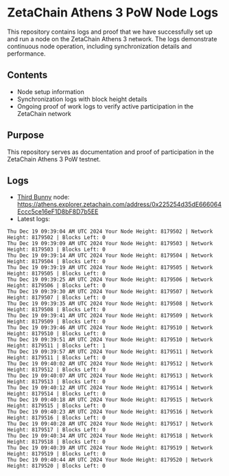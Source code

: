 # ZetaChain Athens 3 PoW Node Logs
This repository contains logs and proof that we have successfully set up and run a node on the ZetaChain Athens 3 network. The logs demonstrate continuous node operation, including synchronization details and performance.

## Contents
- Node setup information
- Synchronization logs with block height details
- Ongoing proof of work logs to verify active participation in the ZetaChain network

## Purpose
This repository serves as documentation and proof of participation in the ZetaChain Athens 3 PoW testnet.

## Logs

- [Third Bunny](https://thirdbunny.xyz/) node: https://athens.explorer.zetachain.com/address/0x225254d35dE666064Eccc5ce16eF1D8bF8D7b5EE
- Latest logs:
```
Thu Dec 19 09:39:04 AM UTC 2024 Your Node Height: 8179502 | Network Height: 8179502 | Blocks Left: 0
Thu Dec 19 09:39:09 AM UTC 2024 Your Node Height: 8179503 | Network Height: 8179503 | Blocks Left: 0
Thu Dec 19 09:39:14 AM UTC 2024 Your Node Height: 8179504 | Network Height: 8179504 | Blocks Left: 0
Thu Dec 19 09:39:19 AM UTC 2024 Your Node Height: 8179505 | Network Height: 8179505 | Blocks Left: 0
Thu Dec 19 09:39:25 AM UTC 2024 Your Node Height: 8179506 | Network Height: 8179506 | Blocks Left: 0
Thu Dec 19 09:39:30 AM UTC 2024 Your Node Height: 8179507 | Network Height: 8179507 | Blocks Left: 0
Thu Dec 19 09:39:35 AM UTC 2024 Your Node Height: 8179508 | Network Height: 8179508 | Blocks Left: 0
Thu Dec 19 09:39:41 AM UTC 2024 Your Node Height: 8179509 | Network Height: 8179509 | Blocks Left: 0
Thu Dec 19 09:39:46 AM UTC 2024 Your Node Height: 8179510 | Network Height: 8179510 | Blocks Left: 0
Thu Dec 19 09:39:51 AM UTC 2024 Your Node Height: 8179510 | Network Height: 8179511 | Blocks Left: 1
Thu Dec 19 09:39:57 AM UTC 2024 Your Node Height: 8179511 | Network Height: 8179511 | Blocks Left: 0
Thu Dec 19 09:40:02 AM UTC 2024 Your Node Height: 8179512 | Network Height: 8179512 | Blocks Left: 0
Thu Dec 19 09:40:07 AM UTC 2024 Your Node Height: 8179513 | Network Height: 8179513 | Blocks Left: 0
Thu Dec 19 09:40:12 AM UTC 2024 Your Node Height: 8179514 | Network Height: 8179514 | Blocks Left: 0
Thu Dec 19 09:40:18 AM UTC 2024 Your Node Height: 8179515 | Network Height: 8179515 | Blocks Left: 0
Thu Dec 19 09:40:23 AM UTC 2024 Your Node Height: 8179516 | Network Height: 8179516 | Blocks Left: 0
Thu Dec 19 09:40:28 AM UTC 2024 Your Node Height: 8179517 | Network Height: 8179517 | Blocks Left: 0
Thu Dec 19 09:40:34 AM UTC 2024 Your Node Height: 8179518 | Network Height: 8179518 | Blocks Left: 0
Thu Dec 19 09:40:39 AM UTC 2024 Your Node Height: 8179519 | Network Height: 8179519 | Blocks Left: 0
Thu Dec 19 09:40:44 AM UTC 2024 Your Node Height: 8179520 | Network Height: 8179520 | Blocks Left: 0
```
